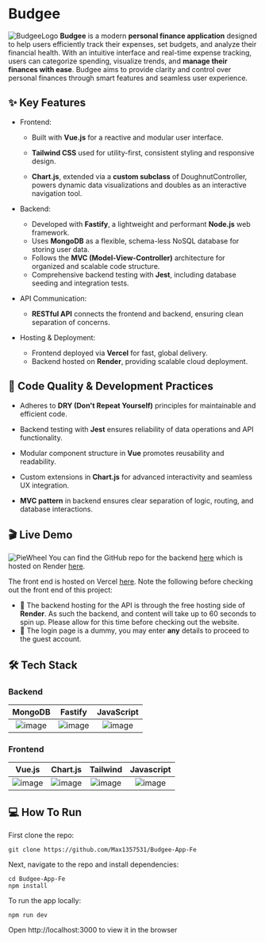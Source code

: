 # Budgee
![BudgeeLogo](https://github.com/user-attachments/assets/cc87eaeb-bb98-4275-aa28-d770a39e1be4)
**Budgee** is a modern **personal finance application** designed to help users efficiently track their expenses, set budgets, and analyze their financial health. With an intuitive interface and real-time expense tracking, users can categorize spending, visualize trends, and **manage their finances with ease**. Budgee aims to provide clarity and control over personal finances through smart features and seamless user experience.


## ✨ Key Features
- Frontend:
    - Built with **Vue.js** for a reactive and modular user interface.

    - **Tailwind CSS** used for utility-first, consistent styling and responsive design.

    - **Chart.js**, extended via a **custom subclass** of DoughnutController, powers dynamic data visualizations and doubles as an interactive navigation tool.

- Backend:
    - Developed with **Fastify**, a lightweight and performant **Node.js** web framework.
    - Uses **MongoDB** as a flexible, schema-less NoSQL database for storing user data.
    - Follows the **MVC (Model-View-Controller)** architecture for organized and scalable code structure.
    - Comprehensive backend testing with **Jest**, including database seeding and integration tests.
- API Communication:
    - **RESTful API** connects the frontend and backend, ensuring clean separation of concerns.
- Hosting & Deployment:
    - Frontend deployed via **Vercel** for fast, global delivery.
    - Backend hosted on **Render**, providing scalable cloud deployment.

## 🧰 Code Quality & Development Practices
- Adheres to **DRY (Don't Repeat Yourself)** principles for maintainable and efficient code.

- Backend testing with **Jest** ensures reliability of data operations and API functionality.

- Modular component structure in **Vue** promotes reusability and readability.

- Custom extensions in **Chart.js** for advanced interactivity and seamless UX integration.

- **MVC pattern** in backend ensures clear separation of logic, routing, and database interactions.
## 🎬 Live Demo
![PieWheel](https://github.com/user-attachments/assets/cdb762d1-72d9-47bc-b9f0-3d42a675f982)
You can find the GitHub repo for the backend [here](https://github.com/Max1357531/Budgee-BE) which is hosted on Render [here](https://budgee-be-amq3.onrender.com/api/).

The front end is hosted on Vercel [here](https://budgee-app-fe.vercel.app/). Note the following before checking out the front end of this project:

- 🚨 The backend hosting for the API is through the free hosting side of **Render**. As such the backend, and content will take up to 60 seconds to spin up. Please allow for this time before checking out the website.
- 🚨 The login page is a dummy, you may enter **any** details to proceed to the guest account.

## 🛠️ Tech Stack
### Backend
 MongoDB         |  Fastify | JavaScript
:-------------------------:|:-------------------------:|:-------------------------:
![image](https://github.com/user-attachments/assets/b4161023-a31b-4b14-9ad5-93f2cd758f2e) | ![image](https://github.com/user-attachments/assets/241726f8-5825-4938-a0af-132f75c40d5c) | ![image](https://github.com/user-attachments/assets/b6af978c-4d49-4188-a972-c1a539e0a247)

### Frontend

 Vue.js        |  Chart.js | Tailwind | Javascript
:-------------------------:|:-------------------------:|:-------------------------:|:-------------------------:
![image](https://github.com/user-attachments/assets/38114ef6-1644-423c-8043-6e3f0685d9af)| ![image](https://github.com/user-attachments/assets/582471bf-427c-43c0-aebb-7956142a5fa3) | ![image](https://github.com/user-attachments/assets/69e12a22-0fae-44c1-902d-78a16dd2252b) | ![image](https://github.com/user-attachments/assets/b6af978c-4d49-4188-a972-c1a539e0a247)

## 💻 How To Run
First clone the repo:
```
git clone https://github.com/Max1357531/Budgee-App-Fe
```
Next, navigate to the repo and install dependencies:
```
cd Budgee-App-Fe
npm install
```
To run the app locally:
```
npm run dev
```
Open http://localhost:3000 to view it in the browser
